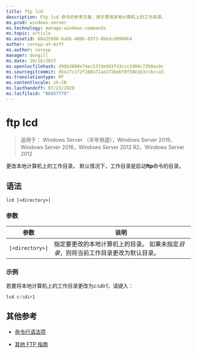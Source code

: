 ```yaml
---
title: ftp lcd
description: Ftp lcd 命令的参考文章，用于更改本地计算机上的工作目录。
ms.prod: windows-server
ms.technology: manage-windows-commands
ms.topic: article
ms.assetid: 60a25808-6abb-408b-8373-0bbdcd0994b4
author: coreyp-at-msft
ms.author: coreyp
manager: dongill
ms.date: 10/16/2017
ms.openlocfilehash: d98b300de74ec537dedd3f43ccc2404c7350ac0c
ms.sourcegitcommit: d5e27c1f2f168a71ae272bebf8f50e1b3ccbcca3
ms.translationtype: MT
ms.contentlocale: zh-CN
ms.lasthandoff: 07/23/2020
ms.locfileid: "86957779"
---
```

# <a name="ftp-lcd"></a>ftp lcd

> 适用于： Windows Server （半年频道），Windows Server 2019，Windows Server 2016，Windows Server 2012 R2，Windows Server 2012

更改本地计算机上的工作目录。 默认情况下，工作目录是启动**ftp**命令的目录。

## <a name="syntax"></a>语法

```
lcd [<directory>]
```

### <a name="parameters"></a>参数

| 参数 | 说明 |
| --------- | ----------- |
| `[<directory>]` | 指定要更改的本地计算机上的目录。 如果未指定*目录*，则将当前工作目录更改为默认目录。 |

### <a name="examples"></a>示例

若要将本地计算机上的工作目录更改为*c:\dir1*，请键入：

```
lcd c:\dir1
```

## <a name="additional-references"></a>其他参考

- [命令行语法项](command-line-syntax-key.md)

- [其他 FTP 指南](/previous-versions/orphan-topics/ws.10/cc756013(v=ws.10))
